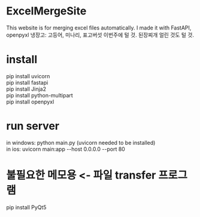 # ExcelMergeSite
This website is for merging excel files automatically. I made it with FastAPI, openpyxl
냉장고: 고등어, 미나리, 표고버섯 이번주에 털 것.
된장찌개 얼린 것도 털 것.


# install
pip install uvicorn  
pip install fastapi  
pip install Jinja2  
pip install python-multipart  
pip install openpyxl  

# run server
in windows: python main.py (uvicorn needed to be installed)  
in ios: uvicorn main:app --host 0.0.0.0 --port 80  

# 불필요한 메모용 <- 파일 transfer 프로그램
pip install PyQt5  
